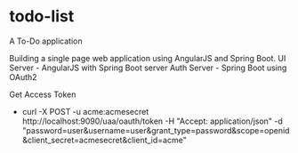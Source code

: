 # todo-list
A To-Do application

Building a single page web application using AngularJS and Spring Boot.
UI Server - AngularJS with Spring Boot server
Auth Server - Spring Boot using OAuth2

Get Access Token

 - curl -X POST -u acme:acmesecret http://localhost:9090/uaa/oauth/token -H "Accept: application/json" -d "password=user&username=user&grant_type=password&scope=openid&client_secret=acmesecret&client_id=acme"

